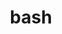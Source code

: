 ---
title: "bash"
layout: cache
categories: [package, develop-2025-06-01]
meta: {"compilers": ["apple-clang@16.0.0", "gcc@10.5.0", "gcc@11.4.0", "gcc@13.3.0"], "num_specs": 4, "num_specs_by_stack": {"developer-tools-aarch64-linux-gnu": 1, "developer-tools-darwin": 1, "developer-tools-x86_64_v3-linux-gnu": 1, "e4s": 1, "hep": 1, "root": 4}, "oss": ["centos7", "rhel8", "sequoia", "ubuntu22.04"], "platforms": ["darwin", "linux"], "stacks": ["developer-tools-aarch64-linux-gnu", "developer-tools-darwin", "developer-tools-x86_64_v3-linux-gnu", "e4s", "hep", "root"], "targets": ["aarch64", "x86_64_v3"], "versions": ["5.2"]}
spec_details: [{"compiler": "gcc@10.5.0", "hash": "2rpfgnlthszrobknzexl7wbmghcz7raw", "os": "centos7", "platform": "linux", "size": "-", "stacks": ["developer-tools-x86_64_v3-linux-gnu", "root"], "target": "x86_64_v3", "variants": ["build_system=autotools", "patches:=013ec6c,094b4fd,125cacb,155853b,15c93f4,1c48cec,2500a3f,2fb107c,325c268,3882772,3ef9246,45cc5e1,4641dd4,5138f48,6042780,6a090cd,6b4bd92,78b5230,7b9c77d,821a0a4,831b5f2,8334b88,899fbb3,8a2c1c3,96ee1f5,9715344,af90550,b6fc252,c2d1b7b,c3ff732,c7705e0,d1e0566,e12a890,ece0eb5,ef73905,f42f2fe,f95a817"], "versions": ["5.2"]}, {"compiler": "apple-clang@16.0.0", "hash": "h4edvzxefykdso27gipm7n3kqa3fowkr", "os": "sequoia", "platform": "darwin", "size": "-", "stacks": ["developer-tools-darwin", "root"], "target": "aarch64", "variants": ["build_system=autotools", "patches:=013ec6c,094b4fd,125cacb,155853b,15c93f4,1c48cec,2500a3f,2fb107c,325c268,3882772,3ef9246,45cc5e1,4641dd4,5138f48,6042780,6a090cd,6b4bd92,78b5230,7b9c77d,821a0a4,831b5f2,8334b88,899fbb3,8a2c1c3,96ee1f5,9715344,af90550,b6fc252,c2d1b7b,c3ff732,c7705e0,d1e0566,e12a890,ece0eb5,ef73905,f42f2fe,f95a817"], "versions": ["5.2"]}, {"compiler": "gcc@13.3.0", "hash": "t4wo7kojfjmnitb3hwkol5sfhzmvyu7d", "os": "rhel8", "platform": "linux", "size": "-", "stacks": ["developer-tools-aarch64-linux-gnu", "root"], "target": "aarch64", "variants": ["build_system=autotools", "patches:=013ec6c,094b4fd,125cacb,155853b,15c93f4,1c48cec,2500a3f,2fb107c,325c268,3882772,3ef9246,45cc5e1,4641dd4,5138f48,6042780,6a090cd,6b4bd92,78b5230,7b9c77d,821a0a4,831b5f2,8334b88,899fbb3,8a2c1c3,96ee1f5,9715344,af90550,b6fc252,c2d1b7b,c3ff732,c7705e0,d1e0566,e12a890,ece0eb5,ef73905,f42f2fe,f95a817"], "versions": ["5.2"]}, {"compiler": "gcc@11.4.0", "hash": "u4bniqhbjuhvqeet37wnqs5krjuhqf76", "os": "ubuntu22.04", "platform": "linux", "size": "-", "stacks": ["e4s", "hep", "root"], "target": "x86_64_v3", "variants": ["build_system=autotools", "patches:=013ec6c,094b4fd,125cacb,155853b,15c93f4,1c48cec,2500a3f,2fb107c,325c268,3882772,3ef9246,45cc5e1,4641dd4,5138f48,6042780,6a090cd,6b4bd92,78b5230,7b9c77d,821a0a4,831b5f2,8334b88,899fbb3,8a2c1c3,96ee1f5,9715344,af90550,b6fc252,c2d1b7b,c3ff732,c7705e0,d1e0566,e12a890,ece0eb5,ef73905,f42f2fe,f95a817"], "versions": ["5.2"]}]
---